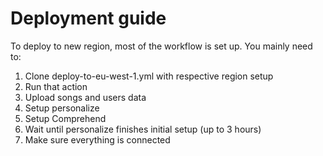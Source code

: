 # Deployment guide

To deploy to new region, most of the workflow is set up. You mainly need to:
1. Clone deploy-to-eu-west-1.yml with respective region setup
2. Run that action
3. Upload songs and users data
4. Setup personalize
5. Setup Comprehend
6. Wait until personalize finishes initial setup (up to 3 hours)
7. Make sure everything is connected